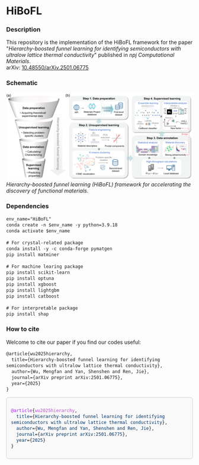 # HiBoFL
### Description
This repository is the implementation of the HiBoFL framework for the paper "*Hierarchy-boosted funnel learning for identifying semiconductors with ultralow lattice thermal conductivity*" published in *npj Computational Materials*.  
arXiv: [10.48550/arXiv.2501.06775](https://arxiv.org/abs/2501.06775)

### Schematic
![image](https://github.com/mf-wu/HiBoFL/blob/main/figure/Fig1.png)
*Hierarchy-boosted funnel learning (HiBoFL) framework for accelerating the discovery of functional materials.*

### Dependencies
```
env_name="HiBoFL"
conda create -n $env_name -y python=3.9.18
conda activate $env_name

# For crystal-related package
conda install -y -c conda-forge pymatgen
pip install matminer

# For machine learing package
pip install scikit-learn
pip install optuna
pip install xgboost
pip install lightgbm
pip install catboost

# For interpretable package
pip install shap
```

### How to cite
Welcome to cite our paper if you find our codes useful:
```
@article{wu2025hierarchy,
  title={Hierarchy-boosted funnel learning for identifying semiconductors with ultralow lattice thermal conductivity},
  author={Wu, Mengfan and Yan, Shenshen and Ren, Jie},
  journal={arXiv preprint arXiv:2501.06775},
  year={2025}
}
```
<div style="border:1px solid #ccc; border-radius:6px; padding:12px; background-color:#f9f9f9;">
<pre><code><span style="color:#a020f0;">@article</span>{<span style="color:#ba55d3;">wu2025hierarchy</span>,
  <span style="color:#003366;">title</span>={<span style="color:#003366;">Hierarchy-boosted funnel learning for identifying semiconductors with ultralow lattice thermal conductivity</span>},
  <span style="color:#003366;">author</span>={<span style="color:#003366;">Wu, Mengfan and Yan, Shenshen and Ren, Jie</span>},
  <span style="color:#003366;">journal</span>={<span style="color:#003366;">arXiv preprint arXiv:2501.06775</span>},
  <span style="color:#003366;">year</span>={<span style="color:#003366;">2025</span>}
}
</code></pre>
</div>
</details>

